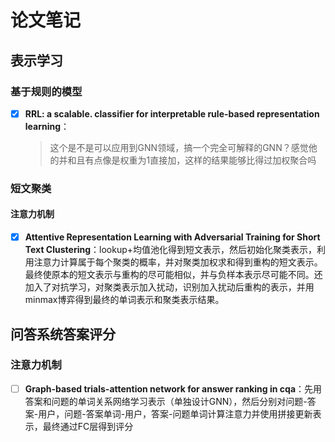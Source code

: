 # 论文笔记

## 表示学习

### 基于规则的模型

+ [x] **RRL: a scalable. classifier for interpretable rule-based representation learning**：
  
  > 这个是不是可以应用到GNN领域，搞一个完全可解释的GNN？感觉他的并和且有点像是权重为1直接加，这样的结果能够比得过加权聚合吗

### 短文聚类

#### 注意力机制

+ [x] **Attentive Representation Learning with Adversarial Training for Short Text Clustering**：lookup+均值池化得到短文表示，然后初始化聚类表示，利用注意力计算属于每个聚类的概率，并对聚类加权求和得到重构的短文表示。最终使原本的短文表示与重构的尽可能相似，并与负样本表示尽可能不同。还加入了对抗学习，对聚类表示加入扰动，识别加入扰动后重构的表示，并用minmax博弈得到最终的单词表示和聚类表示结果。

## 问答系统答案评分

### 注意力机制

+ [ ] **Graph-based trials-attention network for answer ranking in cqa**：先用答案和问题的单词关系网络学习表示（单独设计GNN），然后分别对问题-答案-用户，问题-答案单词-用户，答案-问题单词计算注意力并使用拼接更新表示，最终通过FC层得到评分
